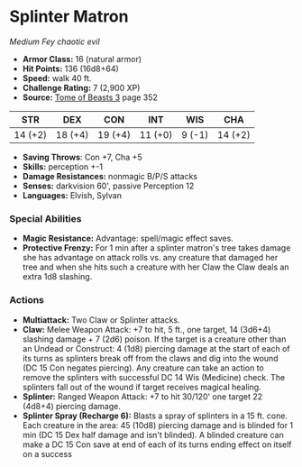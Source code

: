 # Splinter Matron

*Medium* *Fey* *chaotic evil*

- **Armor Class:** 16 (natural armor)
- **Hit Points:** 136 (16d8+64)
- **Speed:** walk 40 ft.
- **Challenge Rating:** 7 (2,900 XP)
- **Source:** [Tome of Beasts 3](https://koboldpress.com/kpstore/product/tome-of-beasts-3-for-5th-edition/) page 352

| STR | DEX | CON | INT | WIS | CHA |
| --- | --- | --- | --- | --- | --- |
| 14 (+2) | 18 (+4) | 19 (+4) | 11 (+0) | 9 (-1) | 14 (+2) |

- **Saving Throws**: Con +7, Cha +5
- **Skills:** perception +-1
- **Damage Resistances:** nonmagic B/P/S attacks
- **Senses:** darkvision 60', passive Perception 12
- **Languages:** Elvish, Sylvan

### Special Abilities

- **Magic Resistance:** Advantage: spell/magic effect saves.
- **Protective Frenzy:** For 1 min after a splinter matron's tree takes damage she has advantage on attack rolls vs. any creature that damaged her tree and when she hits such a creature with her Claw the Claw deals an extra 1d8 slashing.

### Actions

- **Multiattack:** Two Claw or Splinter attacks.
- **Claw:** Melee Weapon Attack: +7 to hit, 5 ft., one target, 14 (3d6+4) slashing damage + 7 (2d6) poison. If the target is a creature other than an Undead or Construct: 4 (1d8) piercing damage at the start of each of its turns as splinters break off from the claws and dig into the wound (DC 15 Con negates piercing). Any creature can take an action to remove the splinters with successful DC 14 Wis (Medicine) check. The splinters fall out of the wound if target receives magical healing.
- **Splinter:** Ranged Weapon Attack: +7 to hit 30/120' one target 22 (4d8+4) piercing damage.
- **Splinter Spray (Recharge 6):** Blasts a spray of splinters in a 15 ft. cone. Each creature in the area: 45 (10d8) piercing damage and is blinded for 1 min (DC 15 Dex half damage and isn't blinded). A blinded creature can make a DC 15 Con save at end of each of its turns ending effect on itself on a success


